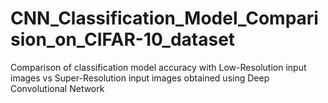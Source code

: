 # CNN_Classification_Model_Comparision_on_CIFAR-10_dataset
Comparison of classification model accuracy with Low-Resolution input images vs Super-Resolution input images obtained using Deep Convolutional Network

